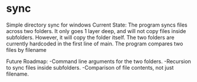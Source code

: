 # sync
Simple directory sync for windows 
Current State: The program syncs files across two folders. It only goes 1 layer deep, and will not copy files inside subfolders. However, it will copy the folder itself. The two folders are currently hardcoded in the first line of main. The program compares two files by filename

Future Roadmap:
-Command line arguments for the two folders.
-Recursion to sync files inside subfolders. 
-Comparison of file contents, not just filename.
